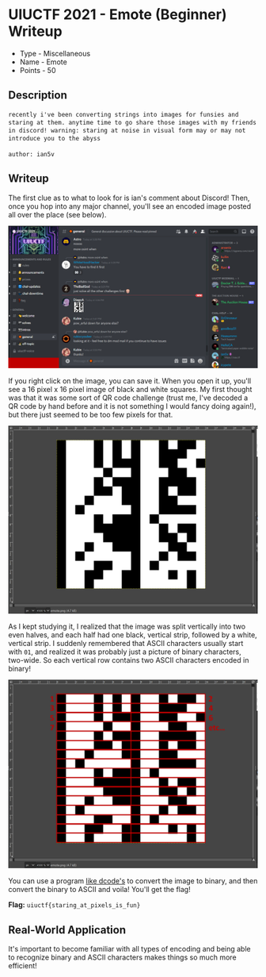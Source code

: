 # UIUCTF 2021 - Emote (Beginner) Writeup
* Type - Miscellaneous
* Name - Emote
* Points - 50

## Description
```
recently i've been converting strings into images for funsies and staring at them. anytime time to go share those images with my friends in discord! warning: staring at noise in visual form may or may not introduce you to the abyss

author: ian5v
```

## Writeup
The first clue as to what to look for is ian's comment about Discord! Then, once you hop into any major channel, you'll see an encoded image posted all over the place (see below).

<img src="discordChat.png" width="800px">

If you right click on the image, you can save it. When you open it up, you'll see a 16 pixel x 16 pixel image of black and white squares. My first thought was that it was some sort of QR code challenge (trust me, I've decoded a QR code by hand before and it is not something I would fancy doing again!), but there just seemed to be too few pixels for that.

<img src="emote.png" width="600px">

As I kept studying it, I realized that the image was split vertically into two even halves, and each half had one black, vertical strip, followed by a white, vertical strip. I suddenly remembered that ASCII characters usually start with `01`, and realized it was probably just a picture of binary characters, two-wide. So each vertical row contains two ASCII characters encoded in binary!

<img src="emote_separated.png" width="600px">

You can use a program [like dcode's](https://www.dcode.fr/binary-image) to convert the image to binary, and then convert the binary to ASCII and voila! You'll get the flag!

**Flag:** `uiuctf{staring_at_pixels_is_fun}`

## Real-World Application
It's important to become familiar with all types of encoding and being able to recognize binary and ASCII characters makes things so much more efficient!